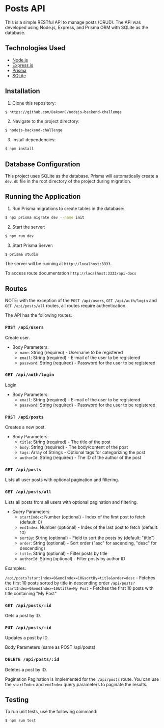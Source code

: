 # Posts API

This is a simple RESTful API to manage posts (CRUD). The API was developed using Node.js, Express, and Prisma ORM with SQLite as the database.

## Technologies Used

- [Node.js](https://nodejs.org/en/)
- [Express.js](https://expressjs.com/)
- [Prisma](https://www.prisma.io/)
- [SQLite](https://www.sqlite.org/index.html)

## Installation

1. Clone this repository:

```bash
$ https://github.com/DaksonC/nodejs-backend-challenge
```

2. Navigate to the project directory:

```bash
$ nodejs-backend-challenge
```

3. Install dependencies:

```bash
$ npm install
```

## Database Configuration

This project uses SQLite as the database. Prisma will automatically create a `dev.db` file in the root directory of the project during migration.

## Running the Application

1. Run Prisma migrations to create tables in the database:

```bash
$ npx prisma migrate dev --name init
```

2. Start the server:

```bash
$ npm run dev
```

3. Start Prisma Server:
```bash
$ prisma studio
```

The server will be running at `http://localhost:3333`.

To access route documentation `http://localhost:3333/api-docs`

## Routes

NOTE: with the exception of the `POST /api/users`, `GET /api/auth/login` and `GET /api/posts/all` routes, all routes require authentication.

The API has the following routes:

### `POST /api/users`

Create user.

- Body Parameters:
  - `name`: String (required) - Username to be registered
  - `email`: String (required) - E-mail of the user to be registered
  - `password`: String (required) - Password for the user to be registered

### `GET /api/auth/login`

Login

- Body Parameters:
  - `email`: String (required) - E-mail of the user to be registered
  - `password`: String (required) - Password for the user to be registered

### `POST /api/posts`

Creates a new post.

- Body Parameters:
  - `title`: String (required) - The title of the post
  - `body`: String (required) - The body/content of the post
  - `tags`: Array of Strings - Optional tags for categorizing the post
  - `authorId`: String (required) - The ID of the author of the post

### `GET /api/posts`

Lists all user posts with optional pagination and filtering.

### `GET /api/posts/all`

Lists all posts from all users with optional pagination and filtering.

- Query Parameters:
  - `startIndex`: Number (optional) - Index of the first post to fetch (default: 0)
  - `endIndex`: Number (optional) - Index of the last post to fetch (default: 10)
  - `sortBy`: String (optional) - Field to sort the posts by (default: "title")
  - `order`: String (optional) - Sort order ("asc" for ascending, "desc" for descending)
  - `title`: String (optional) - Filter posts by title
  - `authorId`: String (optional) - Filter posts by author ID

Examples:

`/api/posts?startIndex=0&endIndex=10&sortBy=title&order=desc` - Fetches the first 10 posts sorted by title in descending order
`/api/posts?startIndex=0&endIndex=10&title=My Post` - Fetches the first 10 posts with title containing "My Post"

### `GET /api/posts/:id`

Gets a post by ID.

### `PUT /api/posts/:id`

Updates a post by ID.

Body Parameters (same as POST /api/posts)

### `DELETE /api/posts/:id`

Deletes a post by ID.

Pagination
Pagination is implemented for the` /api/posts` route. You can use the `startIndex` and `endIndex` query parameters to paginate the results.

## Testing

To run unit tests, use the following command:

```bash
$ npm run test
```
